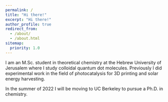 ```yaml
---
permalink: /
title: "Hi there!"
excerpt: "Hi there!"
author_profile: true
redirect_from: 
  - /about/
  - /about.html
sitemap:
  priority: 1.0
---
```


I am an M.Sc. student in theoretical chemistry at the Hebrew University of Jerusalem where I study colloidal quantum dot molecules. Previously I did experimental work in the field of photocatalysis for 3D printing and solar energy harvesting.

In the summer of 2022 I will be moving to UC Berkeley to pursue a Ph.D. in chemistry. 
